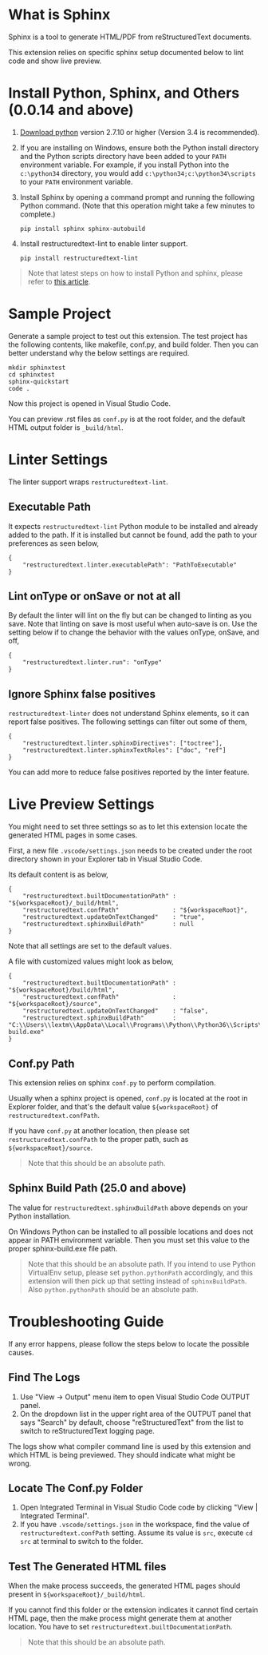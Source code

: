 # What is Sphinx
Sphinx is a tool to generate HTML/PDF from reStructuredText documents.

This extension relies on specific sphinx setup documented below to lint code and show live preview.

# Install Python, Sphinx, and Others (0.0.14 and above)
1. [Download python](https://www.python.org/downloads/) version 2.7.10 or higher (Version 3.4 is recommended).

2. If you are installing on Windows, ensure both the Python install directory and the Python scripts directory have been added to your `PATH` environment variable. For example, if you install Python into the `c:\python34` directory, you would add `c:\python34;c:\python34\scripts` to your `PATH` environment variable.

3. Install Sphinx by opening a command prompt and running the following Python command. (Note that this operation might take a few minutes to complete.)

    ```pip install sphinx sphinx-autobuild```

4. Install restructuredtext-lint to enable linter support.

    ```pip install restructuredtext-lint```

> Note that latest steps on how to install Python and sphinx, please refer to [this article](https://docs.readthedocs.io/en/latest/getting_started.html#in-rst).

# Sample Project
Generate a sample project to test out this extension. The test project has the following contents, like makefile, conf.py, and build folder. 
Then you can better understand why the below settings are required.

```
mkdir sphinxtest
cd sphinxtest
sphinx-quickstart
code .
```
Now this project is opened in Visual Studio Code.

You can preview .rst files as `conf.py` is at the root folder, and the default HTML output folder is `_build/html`.

# Linter Settings
The linter support wraps `restructuredtext-lint`.

## Executable Path
It expects `restructuredtext-lint` Python module to be installed and already added to the path. If it is installed but cannot be found, add the path to your preferences as seen below,
```
{
    "restructuredtext.linter.executablePath": "PathToExecutable"
}
```

## Lint onType or onSave or not at all
By default the linter will lint on the fly but can be changed to linting as you save. Note that linting on save is most useful when auto-save is on. Use the setting below if to change the behavior with the values onType, onSave, and off,
```
{
    "restructuredtext.linter.run": "onType"
}
```

## Ignore Sphinx false positives
`restructuredtext-linter` does not understand Sphinx elements, so it can report false positives. The following settings can filter out some of them,
```
{
    "restructuredtext.linter.sphinxDirectives": ["toctree"],
    "restructuredtext.linter.sphinxTextRoles": ["doc", "ref"]
}
```
You can add more to reduce false positives reported by the linter feature.

# Live Preview Settings
You might need to set three settings so as to let this extension locate the generated HTML pages in some cases.

First, a new file `.vscode/settings.json` needs to be created under the root directory shown in your Explorer tab in Visual Studio Code.

Its default content is as below,
```
{
    "restructuredtext.builtDocumentationPath" : "${workspaceRoot}/_build/html",
    "restructuredtext.confPath"               : "${workspaceRoot}",
    "restructuredtext.updateOnTextChanged"    : "true",
    "restructuredtext.sphinxBuildPath"        : null
}
```
Note that all settings are set to the default values. 

A file with customized values might look as below,
```
{
    "restructuredtext.builtDocumentationPath" : "${workspaceRoot}/build/html",
    "restructuredtext.confPath"               : "${workspaceRoot}/source",
    "restructuredtext.updateOnTextChanged"    : "false",
    "restructuredtext.sphinxBuildPath"        : "C:\\Users\\lextm\\AppData\\Local\\Programs\\Python\\Python36\\Scripts\\sphinx-build.exe"
}
```

## Conf.py Path
This extension relies on sphinx `conf.py` to perform compilation. 

Usually when a sphinx project is opened, `conf.py` is located at the root in Explorer folder, and that's the default value ```${workspaceRoot}``` of `restructuredtext.confPath`.

If you have `conf.py` at another location, then please set `restructuredtext.confPath` to the proper path, such as ```${workspaceRoot}/source```.

> Note that this should be an absolute path.

## Sphinx Build Path (25.0 and above)
The value for `restructuredtext.sphinxBuildPath` above depends on your Python installation.

On Windows Python can be installed to all possible locations and does not appear in PATH environment variable. Then you must set this value to the proper sphinx-build.exe file path.

> Note that this should be an absolute path.
> If you intend to use Python VirtualEnv setup, please set `python.pythonPath` accordingly, and this extension will then pick up that setting instead of `sphinxBuildPath`. Also `python.pythonPath` should be an absolute path.

# Troubleshooting Guide
If any error happens, please follow the steps below to locate the possible causes.

## Find The Logs
1. Use "View -> Output" menu item to open Visual Studio Code OUTPUT panel.
1. On the dropdown list in the upper right area of the OUTPUT panel that says "Search" by default, choose "reStructuredText" from the list to switch to reStructuredText logging page.

The logs show what compiler command line is used by this extension and which HTML is being previewed. They should indicate what might be wrong.

## Locate The Conf.py Folder
1. Open Integrated Terminal in Visual Studio Code code by clicking "View | Integrated Terminal".
1. If you have `.vscode/settings.json` in the workspace, find the value of `restructuredtext.confPath` setting. 
Assume its value is `src`, execute `cd src` at terminal to switch to the folder.

## Test The Generated HTML files
When the make process succeeds, the generated HTML pages should present in `${workspaceRoot}/_build/html`.

If you cannot find this folder or the extension indicates it cannot find certain HTML page, then the make process might 
generate them at another location. You have to set `restructuredtext.builtDocumentationPath`.

> Note that this should be an absolute path.
